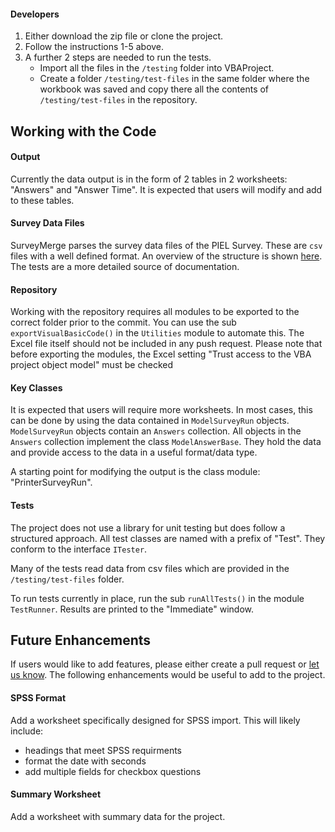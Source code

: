 
#### Developers
1. Either download the zip file or clone the project.
2. Follow the instructions 1-5 above.
3. A further 2 steps are needed to run the tests.
   - Import all the files in the `/testing` folder into VBAProject.
   - Create a folder `/testing/test-files` in the same folder where the workbook was saved and copy there all the contents of `/testing/test-files` in the repository.

## Working with the Code

#### Output
Currently the data output is in the form of 2 tables in 2 worksheets: "Answers" and "Answer Time". It is expected that users will modify and add to these tables.

#### Survey Data Files
SurveyMerge parses the survey data files of the PIEL Survey. These are `csv` files with a well defined format. An overview of the structure is shown [here](https://pielsurvey.org/instructions/export-results/). The tests are a more detailed source of documentation.

#### Repository
Working with the repository requires all modules to be exported to the correct folder prior to the commit. You can use the sub `exportVisualBasicCode()` in the `Utilities` module to automate this. The Excel file itself should not be included in any push request. Please note that before exporting the modules, the Excel setting "Trust access to the VBA project object model" must be checked

#### Key Classes
It is expected that users will require more worksheets. In most cases, this can be done by using the data contained in `ModelSurveyRun` objects. `ModelSurveyRun` objects contain an `Answers` collection. All objects in the `Answers` collection implement the class `ModelAnswerBase`. They  hold the data and provide access to the data in a useful format/data type.

A starting point for modifying the output is the class module: "PrinterSurveyRun".

#### Tests
The project does not use a library for unit testing but does follow a structured approach.  All test classes are named with a prefix of "Test". They conform to the interface `ITester`.

Many of the tests read data from csv files which are provided in the `/testing/test-files` folder.

To run tests currently in place, run the sub `runAllTests()` in the module `TestRunner`. Results are printed to the "Immediate" window.

## Future Enhancements
If users would like to add features, please either create a pull request or [let us know](https://pielsurvey.org/contact/). The following enhancements would be useful to add to the project.

#### SPSS Format
Add a worksheet specifically designed for SPSS import. This will likely include:
- headings that meet SPSS requirments
- format the date with seconds
- add multiple fields for checkbox questions

#### Summary Worksheet
Add a worksheet with summary data for the project.